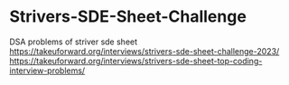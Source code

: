 # Strivers-SDE-Sheet-Challenge
DSA problems of striver sde sheet
https://takeuforward.org/interviews/strivers-sde-sheet-challenge-2023/
https://takeuforward.org/interviews/strivers-sde-sheet-top-coding-interview-problems/
